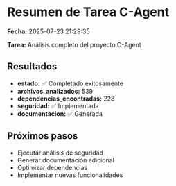 # Resumen de Tarea C-Agent

**Fecha:** 2025-07-23 21:29:35

**Tarea:** Análisis completo del proyecto C-Agent

## Resultados

- **estado:** ✅ Completado exitosamente
- **archivos_analizados:** 539
- **dependencias_encontradas:** 228
- **seguridad:** ✅ Implementada
- **documentacion:** ✅ Generada

## Próximos pasos

- Ejecutar análisis de seguridad
- Generar documentación adicional
- Optimizar dependencias
- Implementar nuevas funcionalidades
